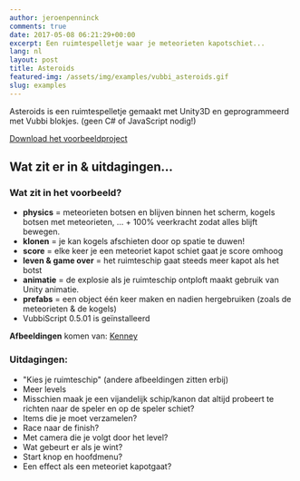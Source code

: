 ```yaml
---
author: jeroenpenninck
comments: true
date: 2017-05-08 06:21:29+00:00
excerpt: Een ruimtespelletje waar je meteorieten kapotschiet...
lang: nl
layout: post
title: Asteroids
featured-img: /assets/img/examples/vubbi_asteroids.gif
slug: examples
---
```


Asteroids is een ruimtespelletje gemaakt met Unity3D en geprogrammeerd met Vubbi blokjes. (geen C# of JavaScript nodig!)

[Download het voorbeeldproject](https://drive.google.com/uc?export=download&id=0B4UTZ-YnvRytM0MxYzJQSno1QjQ)


## Wat zit er in & uitdagingen...

### Wat zit in het voorbeeld?

  * **physics** = meteorieten botsen en blijven binnen het scherm, kogels botsen met meteorieten, ... + 100% veerkracht zodat alles blijft bewegen.
  * **klonen** = je kan kogels afschieten door op spatie te duwen!
  * **score** = elke keer je een meteoriet kapot schiet gaat je score omhoog
  * **leven & game over** = het ruimteschip gaat steeds meer kapot als het botst
  * **animatie** = de explosie als je ruimteschip ontploft maakt gebruik van Unity animatie.
  * **prefabs** = een object één keer maken en nadien hergebruiken (zoals de meteorieten & de kogels)
  * VubbiScript 0.5.01 is geïnstalleerd


**Afbeeldingen** komen van: [Kenney](https://kenney.nl/assets?q=2d)


### Uitdagingen:

  * "Kies je ruimteschip" (andere afbeeldingen zitten erbij)
  * Meer levels
  * Misschien maak je een vijandelijk schip/kanon dat altijd probeert te richten naar de speler en op de speler schiet?
  * Items die je moet verzamelen?
  * Race naar de finish?
  * Met camera die je volgt door het level?
  * Wat gebeurt er als je wint?
  * Start knop en hoofdmenu?
  * Een effect als een meteoriet kapotgaat?
